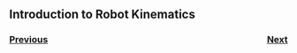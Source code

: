 ## Introduction to Robot Kinematics

<h3><span style="float:left">
<a href="../Geometry/intro">Previous</a></span>
<span style="float:right">
<a href="../Motion/intro">Next</a></span></h3>